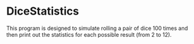 # DiceStatistics
This program is designed to simulate rolling a pair of dice 100 times and then print out the statistics for each possible result (from 2 to 12). 

